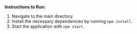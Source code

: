 **Instructions to Run:**

1. Navigate to the main directory.
2. Install the necessary dependencies by running `npm install`.
3. Start the application with `npm start`.
